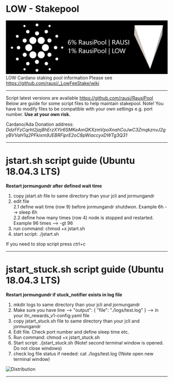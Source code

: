 # LOW - Stakepool
![Distribution](https://github.com/rausi/RausiPool/blob/master/RausiPoolNew.png)
LOW Cardano staking pool information
Please see https://github.com/rausi/_LowFeeStake/wiki

---
Script latest versions are available  https://github.com/rausi/RausiPool <br>
Below are guide for some script files to help maintain stakepool. Note! You have to modify files to be compatible with your own settings e.g. port number. **Use at your own risk.**

Cardano/Ada Donation address: _DdzFFzCqrht2jaj8hErzXYir6SMKeAmQKXzmVpoXnahCoJwC3ZmqkznvJ2gyBVVaH1q2PFkixm9JEBRFiprE2oC8pWiaccyxDWTg3Q31_

---
# jstart.sh script guide (Ubuntu 18.04.3 LTS)
**Restart jormungundr after defined wait time**
1. copy jstart.sh file to same directory than your jcli and jormungandr
2. edit file<br>
  2.1 define wait time (row 9) before jormungandr shutdwon. Example 6h --> sleep 6h<br>
  2.2 define how many times (row 4) node is stopped and restarted. Example 96 times --> -gt 96
3. run command: chmod +x jstart.sh
4. start script: ./jstart.sh

If you need to stop script press ctrl+c

---
# jstart_stuck.sh script guide (Ubuntu 18.04.3 LTS)
**Restart jormungundr if stuck_notifier exists in log file**
1. mkdir logs to same directory than your jcli and jormungandr
2. Make sure you have line --> "output": { "file": "./logs/test.log" } --> in your itn_rewards_v1-config.yaml file
3. copy jstart_stuck.sh file to same directory than your jcli and jormungandr
4. Edit file. Check port number and define sleep time etc.
5. Run command: chmod +x jstart_stuck.sh
6. Start script: ./jstart_stuck.sh (Note! second terminal window is opened. Do not close windows)
7. check log file status if needed: cat ./logs/test.log (!Note open new terminal window)

![Distribution](https://github.com/rausi/_LowFeeStake/blob/master/stuck_notifier.PNG)

---
